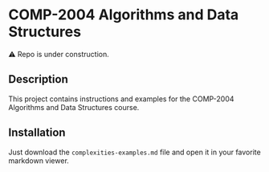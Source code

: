 # COMP-2004 Algorithms and Data Structures

⚠️ Repo is under construction.

## Description

This project contains instructions and examples for the COMP-2004 Algorithms and Data Structures course.

## Installation

Just download the `complexities-examples.md` file and open it in your favorite markdown viewer.
